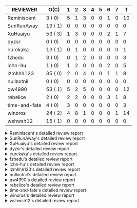 |   REVIEWER    |  O(C)   | 1 | 2 | 3 | 4 | 5 | 6 | 7 | T  |
|---------------|---------|---|---|---|---|---|---|---|----|
| Reminiscent   |  3 ( 0) | 5 | 1 | 3 | 0 | 0 | 1 | 0 | 10 |
| SunRunAway    | 19 ( 1) | 0 | 0 | 0 | 0 | 0 | 0 | 0 |  0 |
| XuHuaiyu      | 53 ( 3) | 1 | 3 | 0 | 0 | 0 | 2 | 1 |  7 |
| dyzsr         |  0 ( 0) | 0 | 0 | 0 | 0 | 0 | 0 | 0 |  0 |
| eurekaka      | 13 ( 1) | 0 | 1 | 0 | 0 | 0 | 0 | 0 |  1 |
| fzhedu        |  3 ( 0) | 0 | 1 | 2 | 0 | 0 | 0 | 0 |  3 |
| ichn-hu       |  1 ( 0) | 1 | 2 | 0 | 0 | 0 | 2 | 0 |  5 |
| lzmhhh123     | 35 ( 0) | 2 | 0 | 4 | 0 | 0 | 1 | 1 |  8 |
| nullnotnil    |  0 ( 0) | 0 | 0 | 0 | 0 | 0 | 0 | 0 |  0 |
| qw4990        | 53 ( 1) | 5 | 2 | 5 | 0 | 0 | 0 | 0 | 12 |
| rebelice      |  2 ( 0) | 2 | 2 | 0 | 0 | 0 | 3 | 1 |  8 |
| time-and-fate |  4 ( 0) | 3 | 0 | 0 | 0 | 0 | 0 | 0 |  3 |
| winoros       | 24 ( 2) | 4 | 8 | 1 | 0 | 0 | 0 | 1 | 14 |
| wshwsh12      | 15 ( 1) | 0 | 0 | 0 | 0 | 0 | 0 | 0 |  0 |


<details> 
  <summary>Reminiscent's detailed review report</summary> 

## To Be Reviewed

|    REPO    |                                                                   PR                                                                   | C | LASTED |
|------------|----------------------------------------------------------------------------------------------------------------------------------------|---|--------|
| tidb/21896 | [planner: fix union doesn't handle collate correctly (#21854)](https://github.com/pingcap/tidb/pull/21896)                             |   | 72d19h |
| tidb/22354 | [planner: do not cache prepared plan if optimization depends on mutable constant (#22349)](https://github.com/pingcap/tidb/pull/22354) |   | 50d23h |
| tidb/23074 | [planner: fix range partition prune bug for IN expr (#22894) (#22938)](https://github.com/pingcap/tidb/pull/23074)                     |   | 17h    |


## Reviewed in Last 7 Days

|    REPO     |                                                                        PR                                                                        | C | D |   R    |
|-------------|--------------------------------------------------------------------------------------------------------------------------------------------------|---|---|--------|
| tidb/23075  | [statistics: fix merge idx hist with poped topn](https://github.com/pingcap/tidb/pull/23075)                                                     |   | 1 | 0h     |
| tidb/22918  | [sessionctx: add optimization-time and wait-TS-time into the slow log (#17869)](https://github.com/pingcap/tidb/pull/22918)                      |   | 1 | 6d22h  |
| tidb/23061  | [statistics: introduce a new kind of syntax to drop global-stats](https://github.com/pingcap/tidb/pull/23061)                                    |   | 1 | 0h     |
| parser/1181 | [statistics: introduce a new kind of syntax to drop global-stats](https://github.com/pingcap/parser/pull/1181)                                   |   | 1 | 0h     |
| tidb/23050  | [statistics: forbid global-stats in stats-ver1 and make analyze options take effect in global-stats](https://github.com/pingcap/tidb/pull/23050) |   | 1 | 19h    |
| tidb/23023  | [statistics: support dropping partition/global level statistics](https://github.com/pingcap/tidb/pull/23023)                                     |   | 2 | 1d0h   |
| parser/1177 | [statistics: add a new syntax to support dropping statistics of partitions](https://github.com/pingcap/parser/pull/1177)                         |   | 3 | 0h     |
| tidb/22625  | [planner, statistics: allow (auto) analyze single partition in dynamic-only mode](https://github.com/pingcap/tidb/pull/22625)                    |   | 3 | 30d20h |
| tidb/23016  | [statistics: add static partition prune mode checks](https://github.com/pingcap/tidb/pull/23016)                                                 |   | 3 | 2h     |
| tidb/22948  | [statistics: add more tests to check accurateness of global-stats](https://github.com/pingcap/tidb/pull/22948)                                   |   | 6 | 17h    |


</details> 


<details> 
  <summary>SunRunAway's detailed review report</summary> 

## To Be Reviewed

|    REPO    |                                                                  PR                                                                   | C | LASTED  |
|------------|---------------------------------------------------------------------------------------------------------------------------------------|---|---------|
| tidb/19178 | [executor: Refactor probe channel](https://github.com/pingcap/tidb/pull/19178)                                                        |   | 202d16h |
| tidb/19347 | [executor: support new syntax `create/drop binding for digest` for tidb dashboard usage](https://github.com/pingcap/tidb/pull/19347)  |   | 194d23h |
| tidb/19807 | [executor: parallel evaluation for hash aggregate distinct](https://github.com/pingcap/tidb/pull/19807)                               |   | 180d10h |
| tidb/19900 | [executor: enable inline projection for sort&topN](https://github.com/pingcap/tidb/pull/19900)                                        | Y | 175d18h |
| tidb/20140 | [expressions: Support `bin-to-uuid` and `uuid-to-bin`](https://github.com/pingcap/tidb/pull/20140)                                    |   | 162d22h |
| tidb/20360 | [planner: refine explain info for batch cop](https://github.com/pingcap/tidb/pull/20360)                                              |   | 145d22h |
| tidb/20765 | [planner: support stable result mode](https://github.com/pingcap/tidb/pull/20765)                                                     |   | 121d17h |
| tidb/21207 | [planner: fix the inappropriate out-of-range range estimation rule](https://github.com/pingcap/tidb/pull/21207)                       |   | 100d19h |
| tidb/21277 | [executor: fix split table with large integers](https://github.com/pingcap/tidb/pull/21277)                                           |   | 98d19h  |
| tidb/21834 | [planner: enhanced index range calculation plan](https://github.com/pingcap/tidb/pull/21834)                                          |   | 77d18h  |
| tidb/21876 | [planner: bypass the DNF restriction if index merge hint is specified (#20799)](https://github.com/pingcap/tidb/pull/21876)           |   | 75d19h  |
| tidb/21878 | [planner: do not push down lock to pointGet/bacthPointGet when selection exists](https://github.com/pingcap/tidb/pull/21878)          |   | 75d18h  |
| tidb/21956 | [planner/preprocessor: disallow into-outfile clause in some place](https://github.com/pingcap/tidb/pull/21956)                        |   | 70d23h  |
| tidb/22026 | [expression: separated arithmeticPlusIntSig](https://github.com/pingcap/tidb/pull/22026)                                              |   | 68d20h  |
| tidb/22114 | [test: fix globalkilltest (#21987)](https://github.com/pingcap/tidb/pull/22114)                                                       |   | 63d12h  |
| tidb/22181 | [planner, expression: fix error when using IN combined with subquery (#22080)](https://github.com/pingcap/tidb/pull/22181)            |   | 57d17h  |
| tidb/22217 | [*: rewrite origin SQL with default DB for SQL bindings (#21275)](https://github.com/pingcap/tidb/pull/22217)                         |   | 56d17h  |
| tidb/22365 | [planner: check index valid while forUpdateRead (#22152)](https://github.com/pingcap/tidb/pull/22365)                                 |   | 50d19h  |
| tidb/22379 | [[experiment] executor: allow aggregation to spill disk when running out of memory quota](https://github.com/pingcap/tidb/pull/22379) |   | 49d19h  |


## Reviewed in Last 7 Days

| REPO | PR | C | D | R |
|------|----|---|---|---|


</details> 


<details> 
  <summary>XuHuaiyu's detailed review report</summary> 

## To Be Reviewed

|     REPO     |                                                                              PR                                                                              | C | LASTED  |
|--------------|--------------------------------------------------------------------------------------------------------------------------------------------------------------|---|---------|
| docs-cn/5619 | [Update data-type-date-and-time.md](https://github.com/pingcap/docs-cn/pull/5619)                                                                            |   | 5d15h   |
| tidb/19900   | [executor: enable inline projection for sort&topN](https://github.com/pingcap/tidb/pull/19900)                                                               | Y | 175d18h |
| docs-cn/5620 | [Add details for Hexadecimal Literals](https://github.com/pingcap/docs-cn/pull/5620)                                                                         |   | 5d15h   |
| tidb/19957   | [executor: add builtin aggregate function `json_arrayagg`](https://github.com/pingcap/tidb/pull/19957)                                                       | Y | 173d13h |
| tidb/20040   | [planner, expression: take NullFlag into consideration when optimize the `int non-const` <cmp > `non-int const`](https://github.com/pingcap/tidb/pull/20040) | Y | 168d13h |
| tidb/20140   | [expressions: Support `bin-to-uuid` and `uuid-to-bin`](https://github.com/pingcap/tidb/pull/20140)                                                           |   | 162d22h |
| tidb/20311   | [expression: fix overflow error when convert bit to int64 (#20266)](https://github.com/pingcap/tidb/pull/20311)                                              |   | 154d21h |
| tidb/20790   | [collation: add pinyin collation for chinese charset support](https://github.com/pingcap/tidb/pull/20790)                                                    |   | 120d20h |
| tidb/20905   | [planner: fix statement-optimize not work in `TryFastPlan`](https://github.com/pingcap/tidb/pull/20905)                                                      |   | 117d17h |
| tidb/20972   | [expression: POC implementation of Vitess hashing algorithm.](https://github.com/pingcap/tidb/pull/20972)                                                    |   | 113d0h  |
| tidb/21064   | [planner, executor: fix cast not check error](https://github.com/pingcap/tidb/pull/21064)                                                                    |   | 108d8h  |
| tidb/21149   | [executor:Add runtime stat for IndexMergeReaderExecutor (#20653)](https://github.com/pingcap/tidb/pull/21149)                                                |   | 104d14h |
| tidb/21228   | [executor: return the result immediately when combining LIMIT row_count with DISTINCT](https://github.com/pingcap/tidb/pull/21228)                           |   | 100d13h |
| tidb/21304   | [executor: Add the HashAggExec runtime information (#20577)](https://github.com/pingcap/tidb/pull/21304)                                                     |   | 98d12h  |
| tidb/21334   | [*: make rollback work on user-defined variables](https://github.com/pingcap/tidb/pull/21334)                                                                |   | 97d14h  |
| tidb/21340   | [executor: initialize expensive query handler on domain creation](https://github.com/pingcap/tidb/pull/21340)                                                |   | 96d23h  |
| tidb/21476   | [planner: check for decimal format in cast expr (#20836)](https://github.com/pingcap/tidb/pull/21476)                                                        |   | 90d15h  |
| tidb/21536   | [executor: add slow-log file meta cache to avoid repeat read file meta information](https://github.com/pingcap/tidb/pull/21536)                              |   | 86d14h  |
| tidb/21564   | [ddl: fix Incorrect behavior of NO_ZERO_DATE when altering table](https://github.com/pingcap/tidb/pull/21564)                                                |   | 85d15h  |
| tidb/21853   | [expression: fix compatibility behaviors in time_format with MySQL (#21559)](https://github.com/pingcap/tidb/pull/21853)                                     |   | 76d18h  |
| tidb/21896   | [planner: fix union doesn't handle collate correctly (#21854)](https://github.com/pingcap/tidb/pull/21896)                                                   |   | 72d19h  |
| tidb/22131   | [privilege: remove leading and trailing space when create user and role](https://github.com/pingcap/tidb/pull/22131)                                         |   | 62d19h  |
| tidb/22149   | [session: set process info before building plan (#22101)](https://github.com/pingcap/tidb/pull/22149)                                                        |   | 58d19h  |
| tidb/22163   | [expression: separated arithmeticMinusIntSig](https://github.com/pingcap/tidb/pull/22163)                                                                    |   | 58d13h  |
| tidb/22186   | [executor: fix select into outfile with year type column has no data (#22175)](https://github.com/pingcap/tidb/pull/22186)                                   |   | 57d16h  |
| tidb/22294   | [planner, table: optimize the list partition pruner for range query](https://github.com/pingcap/tidb/pull/22294)                                             |   | 54d20h  |
| tidb/22307   | [ddl: fix update can see columns not public](https://github.com/pingcap/tidb/pull/22307)                                                                     |   | 54d16h  |
| tidb/22381   | [planner: check schema stale for plan cache when forUpdateRead](https://github.com/pingcap/tidb/pull/22381)                                                  |   | 49d14h  |
| tidb/22616   | [expression: from_unixtime accept 64-bit integers](https://github.com/pingcap/tidb/pull/22616)                                                               |   | 33d23h  |
| tidb/22617   | [metrics: fix wrong bucket name of coprocessor cache (#22454)](https://github.com/pingcap/tidb/pull/22617)                                                   |   | 33d23h  |
| tidb/22624   | [ planner: not pruning column used by union scan condition (#21640)](https://github.com/pingcap/tidb/pull/22624)                                             |   | 33d17h  |
| tidb/22631   | [executor: refine window processor](https://github.com/pingcap/tidb/pull/22631)                                                                              |   | 31d23h  |
| tidb/22640   | [*: refactor ExecuteInternal to return single resultset (#22546)](https://github.com/pingcap/tidb/pull/22640)                                                |   | 30d20h  |
| tidb/22696   | [expression: enable arithmetic Mod push down](https://github.com/pingcap/tidb/pull/22696)                                                                    |   | 28d17h  |
| tidb/22711   | [executor: Fix inline schema name](https://github.com/pingcap/tidb/pull/22711)                                                                               |   | 28d11h  |
| tidb/22722   | [planner, errno: make error code of ErrMixOfGroupFuncAndFields consistent with MySQL](https://github.com/pingcap/tidb/pull/22722)                            |   | 27d20h  |
| tidb/22736   | [executor: fix load data losing connection when batch_dml_size is set (#22724)](https://github.com/pingcap/tidb/pull/22736)                                  |   | 26d23h  |
| tidb/22786   | [config: deprecate some configs of `tikv-client.copr-cache`](https://github.com/pingcap/tidb/pull/22786)                                                     |   | 13d18h  |
| tidb/22814   | [expression: fix enum and set type expression in where clause (#22785)](https://github.com/pingcap/tidb/pull/22814)                                          |   | 12d19h  |
| tidb/22815   | [expression: fix enum and set type expression in where clause (#22785)](https://github.com/pingcap/tidb/pull/22815)                                          |   | 12d19h  |
| tidb/22832   | [expression: push down EXTRACT to TiFlash](https://github.com/pingcap/tidb/pull/22832)                                                                       |   | 12d1h   |
| tidb/22844   | [expression: do not adjust int when it is null and compared year (#22821)](https://github.com/pingcap/tidb/pull/22844)                                       |   | 11d19h  |
| tidb/22886   | [*: rename tidb_enable_tiflash_fallback_tikv to tidb_enable_engine_fallback](https://github.com/pingcap/tidb/pull/22886)                                     |   | 8d19h   |
| tidb/22914   | [partition: fix hash partition with not between condition get wrong result](https://github.com/pingcap/tidb/pull/22914)                                      |   | 7d17h   |
| tidb/22976   | [kv/union_store:remove tableinfo from union_store](https://github.com/pingcap/tidb/pull/22976)                                                               |   | 5d17h   |
| tidb/23012   | [executor: fix affected rows of ddls and complete uint tests](https://github.com/pingcap/tidb/pull/23012)                                                    |   | 3d16h   |
| tidb/23024   | [executor: make the memory tracker of Jsonobjectagg more accurate](https://github.com/pingcap/tidb/pull/23024)                                               |   | 2d18h   |
| tidb/23026   | [ddl: fix the create view clause will be restored with charset prefix](https://github.com/pingcap/tidb/pull/23026)                                           |   | 2d17h   |
| tidb/23056   | [MPP: Kill mpp queries](https://github.com/pingcap/tidb/pull/23056)                                                                                          |   | 1d12h   |
| tidb/23066   | [statistics: forbid getting global-stats through fast analyze and incremental analyze](https://github.com/pingcap/tidb/pull/23066)                           |   | 19h     |
| tidb/23072   | [executor: track memory usage of map in agg partial result.](https://github.com/pingcap/tidb/pull/23072)                                                     |   | 18h     |
| tidb/23087   | [executor: fix correlated column range in table reader for the clustered index table](https://github.com/pingcap/tidb/pull/23087)                            |   | 14h     |
| tidb/23092   | [*: fix a bug that collation is not handle for text type (#23045)](https://github.com/pingcap/tidb/pull/23092)                                               |   | 12h     |


## Reviewed in Last 7 Days

|    REPO    |                                                       PR                                                        | C | D |   R    |
|------------|-----------------------------------------------------------------------------------------------------------------|---|---|--------|
| tidb/23034 | [executor: make the memory tracker of groupConcat more accurate.](https://github.com/pingcap/tidb/pull/23034)   |   | 1 | 1d23h  |
| tidb/23024 | [executor: make the memory tracker of Jsonobjectagg more accurate](https://github.com/pingcap/tidb/pull/23024)  |   | 2 | 1d15h  |
| tidb/22962 | [executor: track partialResultMap in unparalleled aggreagte.](https://github.com/pingcap/tidb/pull/22962)       |   | 2 | 4d3h   |
| tidb/22903 | [docs/design: update template](https://github.com/pingcap/tidb/pull/22903)                                      |   | 2 | 6d15h  |
| tidb/22507 | [types: fix the bug about the wrong query result for decimal type ](https://github.com/pingcap/tidb/pull/22507) |   | 6 | 32d3h  |
| tidb/22426 | [expression: fix bugs in builtinfunction ArithmeticMinusInt logic](https://github.com/pingcap/tidb/pull/22426)  |   | 6 | 38d17h |
| tidb/22912 | [executor: reduce useless memory allocation in min/max aggregate](https://github.com/pingcap/tidb/pull/22912)   |   | 7 | 20h    |


</details> 


<details> 
  <summary>dyzsr's detailed review report</summary> 

## To Be Reviewed

| REPO | PR | C | LASTED |
|------|----|---|--------|


## Reviewed in Last 7 Days

| REPO | PR | C | D | R |
|------|----|---|---|---|


</details> 


<details> 
  <summary>eurekaka's detailed review report</summary> 

## To Be Reviewed

|    REPO    |                                                                   PR                                                                   | C | LASTED  |
|------------|----------------------------------------------------------------------------------------------------------------------------------------|---|---------|
| tidb/19347 | [executor: support new syntax `create/drop binding for digest` for tidb dashboard usage](https://github.com/pingcap/tidb/pull/19347)   |   | 194d23h |
| tidb/20877 | [statistics: collect index usage information](https://github.com/pingcap/tidb/pull/20877)                                              |   | 118d16h |
| tidb/21444 | [planner: ignore anonymous index while tiflash replica is available](https://github.com/pingcap/tidb/pull/21444)                       |   | 91d12h  |
| tidb/21994 | [range: fix overflow value access index ](https://github.com/pingcap/tidb/pull/21994)                                                  |   | 69d22h  |
| tidb/22342 | [session: fix two cases when updating bind info (#22338)](https://github.com/pingcap/tidb/pull/22342)                                  |   | 51d18h  |
| tidb/22354 | [planner: do not cache prepared plan if optimization depends on mutable constant (#22349)](https://github.com/pingcap/tidb/pull/22354) |   | 50d23h  |
| tidb/22369 | [session: fix the duplicate binding case when updating bind info (#22367)](https://github.com/pingcap/tidb/pull/22369)                 |   | 50d17h  |
| tidb/22416 | [core: fix subQuery at projection in only_full_group](https://github.com/pingcap/tidb/pull/22416)                                      | Y | 46d11h  |
| tidb/22559 | [planner: split test data from test cases in cbo_test.go](https://github.com/pingcap/tidb/pull/22559)                                  |   | 35d19h  |
| tidb/22733 | [bindinfo: use new sql apis (#22653)](https://github.com/pingcap/tidb/pull/22733)                                                      |   | 27d15h  |
| tidb/22778 | [*: add support for dynamic privileges](https://github.com/pingcap/tidb/pull/22778)                                                    |   | 15d7h   |
| tidb/22953 | [planner: fix query range partition table got wrong result and TiDB panic](https://github.com/pingcap/tidb/pull/22953)                 |   | 6d14h   |
| tidb/23041 | [util: remove unused code](https://github.com/pingcap/tidb/pull/23041)                                                                 |   | 2d9h    |


## Reviewed in Last 7 Days

|    REPO    |                                                             PR                                                             | C | D | R  |
|------------|----------------------------------------------------------------------------------------------------------------------------|---|---|----|
| tidb/23047 | [planner, expression: fix error when using IN combined with subquery (#22080)](https://github.com/pingcap/tidb/pull/23047) |   | 2 | 0h |


</details> 


<details> 
  <summary>fzhedu's detailed review report</summary> 

## To Be Reviewed

|    REPO    |                                                         PR                                                          | C | LASTED |
|------------|---------------------------------------------------------------------------------------------------------------------|---|--------|
| tidb/22662 | [planner/core: let mpp support partition tables](https://github.com/pingcap/tidb/pull/22662)                        |   | 29d18h |
| tidb/22845 | [planner: fix bug of mpp wrongly set schema of exchanger](https://github.com/pingcap/tidb/pull/22845)               |   | 11d17h |
| tidb/22853 | [planner: fix LogicalPlans that contain Window Function are ambiguous ](https://github.com/pingcap/tidb/pull/22853) |   | 11d12h |


## Reviewed in Last 7 Days

|    REPO    |                                                                  PR                                                                   | C | D |   R   |
|------------|---------------------------------------------------------------------------------------------------------------------------------------|---|---|-------|
| tidb/22803 | [store/mockstore/unistore: refine and add more mpp tests](https://github.com/pingcap/tidb/pull/22803)                                 |   | 2 | 11d9h |
| tics/1342  | [Add background task to detect && cancel hanging MPP query](https://github.com/pingcap/tics/pull/1342)                                |   | 3 | 48d2h |
| tidb/23020 | [expression: Add warning info for exprs that can not be pushed to storage layer (#22713)](https://github.com/pingcap/tidb/pull/23020) |   | 3 | 0h    |


</details> 


<details> 
  <summary>ichn-hu's detailed review report</summary> 

## To Be Reviewed

|    REPO    |                                                            PR                                                            | C | LASTED |
|------------|--------------------------------------------------------------------------------------------------------------------------|---|--------|
| tidb/21853 | [expression: fix compatibility behaviors in time_format with MySQL (#21559)](https://github.com/pingcap/tidb/pull/21853) |   | 76d18h |


## Reviewed in Last 7 Days

|    REPO    |                                                          PR                                                          | C | D |  R   |
|------------|----------------------------------------------------------------------------------------------------------------------|---|---|------|
| tidb/23072 | [executor: track memory usage of map in agg partial result.](https://github.com/pingcap/tidb/pull/23072)             |   | 1 | 0h   |
| tidb/23034 | [executor: make the memory tracker of groupConcat more accurate.](https://github.com/pingcap/tidb/pull/23034)        |   | 2 | 23h  |
| tidb/23024 | [executor: make the memory tracker of Jsonobjectagg more accurate](https://github.com/pingcap/tidb/pull/23024)       |   | 2 | 1d1h |
| tidb/22965 | [executor: introduce setWithMemoryUsage to track set memory in AggExec.](https://github.com/pingcap/tidb/pull/22965) |   | 6 | 5h   |
| tidb/22962 | [executor: track partialResultMap in unparalleled aggreagte.](https://github.com/pingcap/tidb/pull/22962)            |   | 6 | 5h   |


</details> 


<details> 
  <summary>lzmhhh123's detailed review report</summary> 

## To Be Reviewed

|    REPO    |                                                                             PR                                                                              | C | LASTED  |
|------------|-------------------------------------------------------------------------------------------------------------------------------------------------------------|---|---------|
| tidb/19347 | [executor: support new syntax `create/drop binding for digest` for tidb dashboard usage](https://github.com/pingcap/tidb/pull/19347)                        |   | 194d23h |
| tidb/20444 | [expression: add json_merge_patch](https://github.com/pingcap/tidb/pull/20444)                                                                              |   | 140d21h |
| tidb/20465 | [expression: add uuidShortFunction](https://github.com/pingcap/tidb/pull/20465)                                                                             |   | 139d19h |
| tidb/20642 | [executor: modify admin executors to support partitioned table with global index](https://github.com/pingcap/tidb/pull/20642)                               |   | 128d15h |
| tidb/20903 | [planner: fix confused and unnecessary double-projection in plans.](https://github.com/pingcap/tidb/pull/20903)                                             |   | 117d17h |
| tidb/21018 | [planner: don't push down null sensitive join conditions (#19620)](https://github.com/pingcap/tidb/pull/21018)                                              |   | 111d16h |
| tidb/21195 | [brie: integrate lightning to suport IMPORT statement](https://github.com/pingcap/tidb/pull/21195)                                                          |   | 100d22h |
| tidb/21334 | [*: make rollback work on user-defined variables](https://github.com/pingcap/tidb/pull/21334)                                                               |   | 97d14h  |
| tidb/21347 | [session: make rollback work on global variables](https://github.com/pingcap/tidb/pull/21347)                                                               |   | 96d19h  |
| tidb/21401 | [expression: incompatibility with MySQL for ADDTIME()](https://github.com/pingcap/tidb/pull/21401)                                                          |   | 93d11h  |
| tidb/21444 | [planner: ignore anonymous index while tiflash replica is available](https://github.com/pingcap/tidb/pull/21444)                                            |   | 91d12h  |
| tidb/21487 | [*: ensure TABLE statement works](https://github.com/pingcap/tidb/pull/21487)                                                                               |   | 90d4h   |
| tidb/21641 | [executor: Fix pessimistic lock doesn't work on the partition table for subquery/joins](https://github.com/pingcap/tidb/pull/21641)                         |   | 83d18h  |
| tidb/21651 | [planner: allow filter condition pushing down to IndexScan for prefix index](https://github.com/pingcap/tidb/pull/21651)                                    |   | 83d13h  |
| tidb/22126 | [*: add `sys` schema, `sys.SCHEMA_UNUSED_INDEXES` view and `sys.SCHEMA_INDEX_USAGE` view](https://github.com/pingcap/tidb/pull/22126)                       |   | 62d19h  |
| tidb/22149 | [session: set process info before building plan (#22101)](https://github.com/pingcap/tidb/pull/22149)                                                       |   | 58d19h  |
| tidb/22188 | [planner: do not use indexMerge when the path only use a single index (#22168)](https://github.com/pingcap/tidb/pull/22188)                                 |   | 57d13h  |
| tidb/22361 | [table: fix insert into _tidb_rowid panic and rebase it if needed (#22062)](https://github.com/pingcap/tidb/pull/22361)                                     |   | 50d20h  |
| tidb/22372 | [executor: fix SelectForUpdate in decorrelated subquery under pessimistic mode](https://github.com/pingcap/tidb/pull/22372)                                 |   | 50d9h   |
| tidb/22478 | [planner, executor: fix query partition table with global unique index get wrong result](https://github.com/pingcap/tidb/pull/22478)                        |   | 41d13h  |
| tidb/22631 | [executor: refine window processor](https://github.com/pingcap/tidb/pull/22631)                                                                             |   | 31d23h  |
| tidb/22662 | [planner/core: let mpp support partition tables](https://github.com/pingcap/tidb/pull/22662)                                                                |   | 29d18h  |
| tidb/22699 | [brie: add error info column and history backup/restore info in sql](https://github.com/pingcap/tidb/pull/22699)                                            |   | 28d16h  |
| tidb/22714 | [executor: add close recordSet in executor](https://github.com/pingcap/tidb/pull/22714)                                                                     |   | 27d23h  |
| tidb/22812 | [ executor: add new format specifier(%# %@ %.) for str_to_date expression (#22790)](https://github.com/pingcap/tidb/pull/22812)                             |   | 12d19h  |
| tidb/22834 | [executor, server: load_data.go is changed and add unit test](https://github.com/pingcap/tidb/pull/22834)                                                   |   | 12d0h   |
| tidb/22857 | [store: move mockstore/mocktikv to tikv/mockstore/mocktikv](https://github.com/pingcap/tidb/pull/22857)                                                     |   | 10d21h  |
| tidb/22910 | [util: optimize the performance of restore with db](https://github.com/pingcap/tidb/pull/22910)                                                             |   | 7d19h   |
| tidb/22974 | [parser: update parser to fix sql restore bug used in create view](https://github.com/pingcap/tidb/pull/22974)                                              |   | 5d17h   |
| tidb/23001 | [statistics: fix err check](https://github.com/pingcap/tidb/pull/23001)                                                                                     |   | 4d0h    |
| tidb/23022 | [executor: create PipelinedWindowExec based on current implementation and modify the windowProcessor interface](https://github.com/pingcap/tidb/pull/23022) |   | 2d18h   |
| tidb/23049 | [statistics: add more test cases for global-level stats](https://github.com/pingcap/tidb/pull/23049)                                                        |   | 1d18h   |
| tidb/23070 | [*: make linter enable `unused` #23013](https://github.com/pingcap/tidb/pull/23070)                                                                         |   | 18h     |
| tidb/23091 | [*: fix wrong replace or insert-on-dup behavior on prefixed clustered index](https://github.com/pingcap/tidb/pull/23091)                                    |   | 12h     |
| tidb/23094 | [planner: fix indexJoin(also hash, merge) on prefixed clustered index](https://github.com/pingcap/tidb/pull/23094)                                          |   | 9h      |


## Reviewed in Last 7 Days

|     REPO     |                                                                PR                                                                | C | D |   R   |
|--------------|----------------------------------------------------------------------------------------------------------------------------------|---|---|-------|
| tidb/22965   | [executor: introduce setWithMemoryUsage to track set memory in AggExec.](https://github.com/pingcap/tidb/pull/22965)             |   | 1 | 4d23h |
| tikv/9383    | [copr: support decoding the new index format](https://github.com/tikv/tikv/pull/9383)                                            |   | 1 | 64d0h |
| tidb/22980   | [planner: choose non-prefix column when both index key and handle have the same one](https://github.com/pingcap/tidb/pull/22980) |   | 3 | 2d18h |
| docs-cn/5561 | [Add sql optimization-related docs to toc](https://github.com/pingcap/docs-cn/pull/5561)                                         |   | 3 | 6d20h |
| tidb/22991   | [executor: fix err check](https://github.com/pingcap/tidb/pull/22991)                                                            |   | 3 | 1d5h  |
| tidb/22940   | [planner: enable column pruning for common handle](https://github.com/pingcap/tidb/pull/22940)                                   |   | 3 | 3d22h |
| tidb/22959   | [planner, executor: reset NotNullFlag when merge schema for join (#22955)](https://github.com/pingcap/tidb/pull/22959)           |   | 6 | 11h   |
| tidb/22955   | [planner, executor: reset NotNullFlag when merge schema for join](https://github.com/pingcap/tidb/pull/22955)                    |   | 7 | 0h    |


</details> 


<details> 
  <summary>nullnotnil's detailed review report</summary> 

## To Be Reviewed

| REPO | PR | C | LASTED |
|------|----|---|--------|


## Reviewed in Last 7 Days

| REPO | PR | C | D | R |
|------|----|---|---|---|


</details> 


<details> 
  <summary>qw4990's detailed review report</summary> 

## To Be Reviewed

|     REPO     |                                                                             PR                                                                              | C | LASTED  |
|--------------|-------------------------------------------------------------------------------------------------------------------------------------------------------------|---|---------|
| docs-cn/5484 | [system variable: add tidb_enable_engine_fallback](https://github.com/pingcap/docs-cn/pull/5484)                                                            |   | 28d17h  |
| tidb/19029   | [types: fix unexpected NOT_NULL flags](https://github.com/pingcap/tidb/pull/19029)                                                                          |   | 209d22h |
| docs-cn/5561 | [Add sql optimization-related docs to toc](https://github.com/pingcap/docs-cn/pull/5561)                                                                    |   | 9d15h   |
| tidb/20708   | [*: separate auto_increment ID allocator from _tidb_rowid allocator](https://github.com/pingcap/tidb/pull/20708)                                            |   | 125d20h |
| tidb/20969   | [executor: Improve the performance of appending not fixed columns](https://github.com/pingcap/tidb/pull/20969)                                              |   | 113d9h  |
| tidb/20972   | [expression: POC implementation of Vitess hashing algorithm.](https://github.com/pingcap/tidb/pull/20972)                                                   |   | 113d0h  |
| tidb/21018   | [planner: don't push down null sensitive join conditions (#19620)](https://github.com/pingcap/tidb/pull/21018)                                              |   | 111d16h |
| tidb/21149   | [executor:Add runtime stat for IndexMergeReaderExecutor (#20653)](https://github.com/pingcap/tidb/pull/21149)                                               |   | 104d14h |
| tidb/21304   | [executor: Add the HashAggExec runtime information (#20577)](https://github.com/pingcap/tidb/pull/21304)                                                    |   | 98d12h  |
| tidb/21318   | [planner, expression: use the range of column types to simplify expressions](https://github.com/pingcap/tidb/pull/21318)                                    |   | 97d18h  |
| tidb/21401   | [expression: incompatibility with MySQL for ADDTIME()](https://github.com/pingcap/tidb/pull/21401)                                                          |   | 93d11h  |
| tidb/21476   | [planner: check for decimal format in cast expr (#20836)](https://github.com/pingcap/tidb/pull/21476)                                                       |   | 90d15h  |
| tidb/21508   | [execution: fix dayofweek('0000-00-00') behavior](https://github.com/pingcap/tidb/pull/21508)                                                               |   | 89d9h   |
| tidb/21876   | [planner: bypass the DNF restriction if index merge hint is specified (#20799)](https://github.com/pingcap/tidb/pull/21876)                                 |   | 75d19h  |
| tidb/21887   | [types: support %X %V %W formats for STR_TO_DATE()](https://github.com/pingcap/tidb/pull/21887)                                                             |   | 74d11h  |
| tidb/21930   | [planner: propagate NDV of column groups across plan nodes (#17854)](https://github.com/pingcap/tidb/pull/21930)                                            |   | 71d18h  |
| tidb/21954   | [planner/cascades: add rule `PushSelDownApply`](https://github.com/pingcap/tidb/pull/21954)                                                                 |   | 70d23h  |
| tidb/22090   | [planner: push aggregation operators down to projection and union by default](https://github.com/pingcap/tidb/pull/22090)                                   |   | 63d22h  |
| tidb/22146   | [executor: forbid SFU on view](https://github.com/pingcap/tidb/pull/22146)                                                                                  |   | 58d21h  |
| tidb/22217   | [*: rewrite origin SQL with default DB for SQL bindings (#21275)](https://github.com/pingcap/tidb/pull/22217)                                               |   | 56d17h  |
| tidb/22234   | [executor, planner: ON DUPLICATE UPDATE can refer to un-project col (#14412)](https://github.com/pingcap/tidb/pull/22234)                                   |   | 56d15h  |
| tidb/22261   | [time: fix parse datetime won't truncate the reluctant string (#22232)](https://github.com/pingcap/tidb/pull/22261)                                         |   | 55d19h  |
| tidb/22307   | [ddl: fix update can see columns not public](https://github.com/pingcap/tidb/pull/22307)                                                                    |   | 54d16h  |
| tidb/22342   | [session: fix two cases when updating bind info (#22338)](https://github.com/pingcap/tidb/pull/22342)                                                       |   | 51d18h  |
| tidb/22369   | [session: fix the duplicate binding case when updating bind info (#22367)](https://github.com/pingcap/tidb/pull/22369)                                      |   | 50d17h  |
| tidb/22374   | [expression: separated arithmeticIntDivideSig](https://github.com/pingcap/tidb/pull/22374)                                                                  |   | 50d0h   |
| tidb/22415   | [ddl: refactor placement package](https://github.com/pingcap/tidb/pull/22415)                                                                               |   | 46d17h  |
| tidb/22471   | [ddl, executor: fix creating unique index without partition column error when enable-global-index is true](https://github.com/pingcap/tidb/pull/22471)      |   | 41d17h  |
| tidb/22507   | [types: fix the bug about the wrong query result for decimal type ](https://github.com/pingcap/tidb/pull/22507)                                             |   | 37d23h  |
| tidb/22541   | [expression: Support builtin function SOUNDEX](https://github.com/pingcap/tidb/pull/22541)                                                                  |   | 36d9h   |
| tidb/22559   | [planner: split test data from test cases in cbo_test.go](https://github.com/pingcap/tidb/pull/22559)                                                       |   | 35d19h  |
| tidb/22565   | [statistics: fix panic occurs when stats cache inconsistency (#22465)](https://github.com/pingcap/tidb/pull/22565)                                          | Y | 35d17h  |
| tidb/22662   | [planner/core: let mpp support partition tables](https://github.com/pingcap/tidb/pull/22662)                                                                |   | 29d18h  |
| tidb/22733   | [bindinfo: use new sql apis (#22653)](https://github.com/pingcap/tidb/pull/22733)                                                                           |   | 27d15h  |
| tidb/22760   | [expression: fix wrong error info](https://github.com/pingcap/tidb/pull/22760)                                                                              |   | 24d0h   |
| tidb/22778   | [*: add support for dynamic privileges](https://github.com/pingcap/tidb/pull/22778)                                                                         |   | 15d7h   |
| tidb/22814   | [expression: fix enum and set type expression in where clause (#22785)](https://github.com/pingcap/tidb/pull/22814)                                         |   | 12d19h  |
| tidb/22815   | [expression: fix enum and set type expression in where clause (#22785)](https://github.com/pingcap/tidb/pull/22815)                                         |   | 12d19h  |
| tidb/22862   | [brie: fix the problem that ddl restored by BR via SQL is not replicated to downstream](https://github.com/pingcap/tidb/pull/22862)                         |   | 9d22h   |
| tidb/22869   | [executor: fix cast function will ignore tht error for point-get key construction](https://github.com/pingcap/tidb/pull/22869)                              |   | 9d16h   |
| tidb/22886   | [*: rename tidb_enable_tiflash_fallback_tikv to tidb_enable_engine_fallback](https://github.com/pingcap/tidb/pull/22886)                                    |   | 8d19h   |
| tidb/22915   | [planner: build correct MaxOneRow info from multi-column conditions](https://github.com/pingcap/tidb/pull/22915)                                            |   | 7d17h   |
| tidb/22923   | [expression: correct constant propagation for collation (#22666)](https://github.com/pingcap/tidb/pull/22923)                                               |   | 7d14h   |
| tidb/22924   | [planner: fix wrong index merge selection (#22825)](https://github.com/pingcap/tidb/pull/22924)                                                             |   | 7d13h   |
| tidb/22926   | [expression: add overflow check in multiplyInt](https://github.com/pingcap/tidb/pull/22926)                                                                 |   | 7d13h   |
| tidb/22984   | [executor: fix logging format of prepared statements (#16062)](https://github.com/pingcap/tidb/pull/22984)                                                  |   | 4d10h   |
| tidb/23008   | [types: fix err check](https://github.com/pingcap/tidb/pull/23008)                                                                                          |   | 4d0h    |
| tidb/23022   | [executor: create PipelinedWindowExec based on current implementation and modify the windowProcessor interface](https://github.com/pingcap/tidb/pull/23022) |   | 2d18h   |
| tidb/23062   | [*: fix structcheck lint warnings](https://github.com/pingcap/tidb/pull/23062)                                                                              |   | 19h     |
| tidb/23074   | [planner: fix range partition prune bug for IN expr (#22894) (#22938)](https://github.com/pingcap/tidb/pull/23074)                                          |   | 17h     |
| tidb/23086   | [statistics: make exponential backoff estimation more safe](https://github.com/pingcap/tidb/pull/23086)                                                     |   | 15h     |
| tidb/23088   | [statistics: delete extended stats cache item in current tidb synchronously](https://github.com/pingcap/tidb/pull/23088)                                    |   | 14h     |
| tidb/23089   | [statistics: report error for extended statistics register on partitioned tables](https://github.com/pingcap/tidb/pull/23089)                               |   | 14h     |


## Reviewed in Last 7 Days

|      REPO      |                                                              PR                                                               | C | D |   R    |
|----------------|-------------------------------------------------------------------------------------------------------------------------------|---|---|--------|
| tidb/23075     | [statistics: fix merge idx hist with poped topn](https://github.com/pingcap/tidb/pull/23075)                                  |   | 1 | 0h     |
| tidb/22803     | [store/mockstore/unistore: refine and add more mpp tests](https://github.com/pingcap/tidb/pull/22803)                         |   | 1 | 12d1h  |
| tidb/23057     | [statistics: fix the correlation estimation for version 2](https://github.com/pingcap/tidb/pull/23057)                        |   | 1 | 11h    |
| tidb/22910     | [util: optimize the performance of restore with db](https://github.com/pingcap/tidb/pull/22910)                               |   | 1 | 6d20h  |
| tidb/23047     | [planner, expression: fix error when using IN combined with subquery (#22080)](https://github.com/pingcap/tidb/pull/23047)    |   | 1 | 19h    |
| tidb/22662     | [planner/core: let mpp support partition tables](https://github.com/pingcap/tidb/pull/22662)                                  |   | 2 | 28d3h  |
| tidb/23049     | [statistics: add more test cases for global-level stats](https://github.com/pingcap/tidb/pull/23049)                          |   | 2 | 3h     |
| tidb/22625     | [planner, statistics: allow (auto) analyze single partition in dynamic-only mode](https://github.com/pingcap/tidb/pull/22625) |   | 3 | 30d20h |
| tidb/22931     | [statistics: enables global-level stats to be generated in fast analyze mode](https://github.com/pingcap/tidb/pull/22931)     |   | 3 | 4d5h   |
| tidb/22489     | [infoschema: support query partition_id from infoschema.partitions (#22240)](https://github.com/pingcap/tidb/pull/22489)      |   | 3 | 38d0h  |
| tidb/23016     | [statistics: add static partition prune mode checks](https://github.com/pingcap/tidb/pull/23016)                              |   | 3 | 2h     |
| tidb-test/1163 | [*: rename partition_prune_mode](https://github.com/pingcap/tidb-test/pull/1163)                                              |   | 3 | 6d0h   |


</details> 


<details> 
  <summary>rebelice's detailed review report</summary> 

## To Be Reviewed

|    REPO    |                                                               PR                                                               | C | LASTED |
|------------|--------------------------------------------------------------------------------------------------------------------------------|---|--------|
| tidb/22869 | [executor: fix cast function will ignore tht error for point-get key construction](https://github.com/pingcap/tidb/pull/22869) |   | 9d16h  |
| tidb/23074 | [planner: fix range partition prune bug for IN expr (#22894) (#22938)](https://github.com/pingcap/tidb/pull/23074)             |   | 17h    |


## Reviewed in Last 7 Days

|    REPO     |                                                                        PR                                                                        | C | D |  R   |
|-------------|--------------------------------------------------------------------------------------------------------------------------------------------------|---|---|------|
| tidb/23061  | [statistics: introduce a new kind of syntax to drop global-stats](https://github.com/pingcap/tidb/pull/23061)                                    |   | 1 | 0h   |
| parser/1181 | [statistics: introduce a new kind of syntax to drop global-stats](https://github.com/pingcap/parser/pull/1181)                                   |   | 1 | 0h   |
| tidb/23050  | [statistics: forbid global-stats in stats-ver1 and make analyze options take effect in global-stats](https://github.com/pingcap/tidb/pull/23050) |   | 2 | 4h   |
| tidb/23023  | [statistics: support dropping partition/global level statistics](https://github.com/pingcap/tidb/pull/23023)                                     |   | 2 | 21h  |
| tidb/22931  | [statistics: enables global-level stats to be generated in fast analyze mode](https://github.com/pingcap/tidb/pull/22931)                        |   | 6 | 1d4h |
| tidb/22948  | [statistics: add more tests to check accurateness of global-stats](https://github.com/pingcap/tidb/pull/22948)                                   |   | 6 | 20h  |
| tidb/22959  | [planner, executor: reset NotNullFlag when merge schema for join (#22955)](https://github.com/pingcap/tidb/pull/22959)                           |   | 6 | 11h  |
| tidb/22955  | [planner, executor: reset NotNullFlag when merge schema for join](https://github.com/pingcap/tidb/pull/22955)                                    |   | 7 | 1h   |


</details> 


<details> 
  <summary>time-and-fate's detailed review report</summary> 

## To Be Reviewed

|    REPO    |                                                              PR                                                               | C | LASTED  |
|------------|-------------------------------------------------------------------------------------------------------------------------------|---|---------|
| tidb/20877 | [statistics: collect index usage information](https://github.com/pingcap/tidb/pull/20877)                                     |   | 118d16h |
| tidb/22853 | [planner: fix LogicalPlans that contain Window Function are ambiguous ](https://github.com/pingcap/tidb/pull/22853)           |   | 11d12h  |
| tidb/23088 | [statistics: delete extended stats cache item in current tidb synchronously](https://github.com/pingcap/tidb/pull/23088)      |   | 14h     |
| tidb/23089 | [statistics: report error for extended statistics register on partitioned tables](https://github.com/pingcap/tidb/pull/23089) |   | 14h     |


## Reviewed in Last 7 Days

|    REPO    |                                                       PR                                                       | C | D |  R  |
|------------|----------------------------------------------------------------------------------------------------------------|---|---|-----|
| tidb/23086 | [statistics: make exponential backoff estimation more safe](https://github.com/pingcap/tidb/pull/23086)        |   | 1 | 1h  |
| tidb/23052 | [*: support `show stats_extended` to inspect extended stats cache](https://github.com/pingcap/tidb/pull/23052) |   | 1 | 20h |
| tidb/23057 | [statistics: fix the correlation estimation for version 2](https://github.com/pingcap/tidb/pull/23057)         |   | 1 | 11h |


</details> 


<details> 
  <summary>winoros's detailed review report</summary> 

## To Be Reviewed

|     REPO     |                                                             PR                                                              | C | LASTED  |
|--------------|-----------------------------------------------------------------------------------------------------------------------------|---|---------|
| tidb/19957   | [executor: add builtin aggregate function `json_arrayagg`](https://github.com/pingcap/tidb/pull/19957)                      | Y | 173d13h |
| docs-cn/5484 | [system variable: add tidb_enable_engine_fallback](https://github.com/pingcap/docs-cn/pull/5484)                            |   | 28d17h  |
| tidb/20311   | [expression: fix overflow error when convert bit to int64 (#20266)](https://github.com/pingcap/tidb/pull/20311)             |   | 154d21h |
| tidb/20765   | [planner: support stable result mode](https://github.com/pingcap/tidb/pull/20765)                                           |   | 121d17h |
| tidb/20877   | [statistics: collect index usage information](https://github.com/pingcap/tidb/pull/20877)                                   |   | 118d16h |
| tidb/21018   | [planner: don't push down null sensitive join conditions (#19620)](https://github.com/pingcap/tidb/pull/21018)              |   | 111d16h |
| tidb/21207   | [planner: fix the inappropriate out-of-range range estimation rule](https://github.com/pingcap/tidb/pull/21207)             |   | 100d19h |
| tidb/21476   | [planner: check for decimal format in cast expr (#20836)](https://github.com/pingcap/tidb/pull/21476)                       |   | 90d15h  |
| tidb/21487   | [*: ensure TABLE statement works](https://github.com/pingcap/tidb/pull/21487)                                               |   | 90d4h   |
| tidb/21876   | [planner: bypass the DNF restriction if index merge hint is specified (#20799)](https://github.com/pingcap/tidb/pull/21876) |   | 75d19h  |
| tidb/21930   | [planner: propagate NDV of column groups across plan nodes (#17854)](https://github.com/pingcap/tidb/pull/21930)            |   | 71d18h  |
| tidb/21954   | [planner/cascades: add rule `PushSelDownApply`](https://github.com/pingcap/tidb/pull/21954)                                 |   | 70d23h  |
| tidb/22365   | [planner: check index valid while forUpdateRead (#22152)](https://github.com/pingcap/tidb/pull/22365)                       |   | 50d19h  |
| tidb/22504   | [*:Fix the fetchHotRegion bug that the count always zero](https://github.com/pingcap/tidb/pull/22504)                       |   | 38d19h  |
| tidb/22565   | [statistics: fix panic occurs when stats cache inconsistency (#22465)](https://github.com/pingcap/tidb/pull/22565)          | Y | 35d17h  |
| tidb/22624   | [ planner: not pruning column used by union scan condition (#21640)](https://github.com/pingcap/tidb/pull/22624)            |   | 33d17h  |
| tidb/22804   | [session, util: update session to use new APIs (#22652)](https://github.com/pingcap/tidb/pull/22804)                        |   | 12d21h  |
| tidb/22830   | [planner: fix incorrect duration between compare](https://github.com/pingcap/tidb/pull/22830)                               |   | 12d9h   |
| tidb/22845   | [planner: fix bug of mpp wrongly set schema of exchanger](https://github.com/pingcap/tidb/pull/22845)                       |   | 11d17h  |
| tidb/22867   | [WIP: allow pushdown count distinct when enumerate physical plans](https://github.com/pingcap/tidb/pull/22867)              |   | 9d17h   |
| tidb/22923   | [expression: correct constant propagation for collation (#22666)](https://github.com/pingcap/tidb/pull/22923)               |   | 7d14h   |
| tidb/22971   | [Privileges: fix delete privilege check wrongly](https://github.com/pingcap/tidb/pull/22971)                                |   | 5d19h   |
| tidb/23088   | [statistics: delete extended stats cache item in current tidb synchronously](https://github.com/pingcap/tidb/pull/23088)    |   | 14h     |
| tidb/23092   | [*: fix a bug that collation is not handle for text type (#23045)](https://github.com/pingcap/tidb/pull/23092)              |   | 12h     |


## Reviewed in Last 7 Days

|     REPO     |                                                                PR                                                                 | C | D |   R    |
|--------------|-----------------------------------------------------------------------------------------------------------------------------------|---|---|--------|
| tidb/23087   | [executor: fix correlated column range in table reader for the clustered index table](https://github.com/pingcap/tidb/pull/23087) |   | 1 | 0h     |
| tidb/23078   | [store/copr: polish the tiflash-tikv fallback function.](https://github.com/pingcap/tidb/pull/23078)                              |   | 1 | 2h     |
| tidb/23045   | [*: fix a bug that collation is not handle for text type](https://github.com/pingcap/tidb/pull/23045)                             |   | 1 | 1d1h   |
| tidb/22940   | [planner: enable column pruning for common handle](https://github.com/pingcap/tidb/pull/22940)                                    |   | 1 | 5d22h  |
| tidb/22915   | [planner: build correct MaxOneRow info from multi-column conditions](https://github.com/pingcap/tidb/pull/22915)                  |   | 2 | 6d10h  |
| tidb/22914   | [partition: fix hash partition with not between condition get wrong result](https://github.com/pingcap/tidb/pull/22914)           |   | 2 | 6d10h  |
| tidb/22924   | [planner: fix wrong index merge selection (#22825)](https://github.com/pingcap/tidb/pull/22924)                                   |   | 2 | 6d6h   |
| tidb/23029   | [*: check `tidb_enable_extended_stats` in analyze and row count estimation](https://github.com/pingcap/tidb/pull/23029)           |   | 2 | 1d9h   |
| tidb/23041   | [util: remove unused code](https://github.com/pingcap/tidb/pull/23041)                                                            |   | 2 | 1d1h   |
| tidb/23052   | [*: support `show stats_extended` to inspect extended stats cache](https://github.com/pingcap/tidb/pull/23052)                    |   | 2 | 6h     |
| tidb/22090   | [planner: push aggregation operators down to projection and union by default](https://github.com/pingcap/tidb/pull/22090)         |   | 2 | 62d14h |
| tidb/22853   | [planner: fix LogicalPlans that contain Window Function are ambiguous ](https://github.com/pingcap/tidb/pull/22853)               |   | 2 | 9d20h  |
| tidb/22886   | [*: rename tidb_enable_tiflash_fallback_tikv to tidb_enable_engine_fallback](https://github.com/pingcap/tidb/pull/22886)          |   | 3 | 6d1h   |
| docs-cn/4669 | [sql-optimization: extended statistics documentation](https://github.com/pingcap/docs-cn/pull/4669)                               |   | 7 | 135d0h |


</details> 


<details> 
  <summary>wshwsh12's detailed review report</summary> 

## To Be Reviewed

|    REPO    |                                                             PR                                                             | C | LASTED  |
|------------|----------------------------------------------------------------------------------------------------------------------------|---|---------|
| tidb/19557 | [*: Integrate timeline tracing with TiKV](https://github.com/pingcap/tidb/pull/19557)                                      |   | 187d23h |
| tidb/19807 | [executor: parallel evaluation for hash aggregate distinct](https://github.com/pingcap/tidb/pull/19807)                    |   | 180d10h |
| tidb/19957 | [executor: add builtin aggregate function `json_arrayagg`](https://github.com/pingcap/tidb/pull/19957)                     | Y | 173d13h |
| tidb/21010 | [session: add a test case for issue 19127](https://github.com/pingcap/tidb/pull/21010)                                     |   | 111d19h |
| tidb/21487 | [*: ensure TABLE statement works](https://github.com/pingcap/tidb/pull/21487)                                              |   | 90d4h   |
| tidb/21887 | [types: support %X %V %W formats for STR_TO_DATE()](https://github.com/pingcap/tidb/pull/21887)                            |   | 74d11h  |
| tidb/22176 | [store, executor: support stale read for tikv RPCContext](https://github.com/pingcap/tidb/pull/22176)                      |   | 57d19h  |
| tidb/22269 | [executor: check storage.block-cache.capacity value](https://github.com/pingcap/tidb/pull/22269)                           |   | 55d17h  |
| tidb/22378 | [executor: vectorize hash aggregate](https://github.com/pingcap/tidb/pull/22378)                                           |   | 49d19h  |
| tidb/22382 | [*: add infoschema client errors](https://github.com/pingcap/tidb/pull/22382)                                              |   | 49d5h   |
| tidb/22628 | [executor: Improve max/min window function with deque-based sliding window](https://github.com/pingcap/tidb/pull/22628)    |   | 32d23h  |
| tidb/22815 | [expression: fix enum and set type expression in where clause (#22785)](https://github.com/pingcap/tidb/pull/22815)        |   | 12d19h  |
| tidb/23041 | [util: remove unused code](https://github.com/pingcap/tidb/pull/23041)                                                     |   | 2d9h    |
| tidb/23064 | [sessionctx, executor: make the upper limit of tidb_ddl_reorg_worker_cnt work](https://github.com/pingcap/tidb/pull/23064) |   | 19h     |
| tidb/23079 | [executor: fix wrong key range of index scan when filter is comparing …](https://github.com/pingcap/tidb/pull/23079)       |   | 16h     |


## Reviewed in Last 7 Days

| REPO | PR | C | D | R |
|------|----|---|---|---|


</details> 

